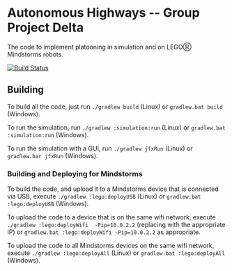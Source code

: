 # Autonomous Highways -- Group Project Delta

The code to implement platooning in simulation and on LEGOⓇ Mindstorms robots.

[![Build Status](https://travis-ci.com/jackwickham/group-project-delta.svg?token=DtrLKaeqQLW7MbyBRvfb&branch=master)](https://travis-ci.com/jackwickham/group-project-delta)

## Building
To build all the code, just run `./gradlew build` (Linux) or `gradlew.bat build` (Windows).

To run the simulation, run `./gradlew :simulation:run` (Linux) or `gradlew.bat :simulation:run` (Windows).

To run the simulation with a GUI, run `./gradlew jfxRun` (Linux) or `gradlew.bar jfxRun` (Windows).

### Building and Deploying for Mindstorms
To build the code, and upload it to a Mindstorms device that is connected via USB, execute `./gradlew :lego:deployUSB` (Linux) or `gradlew.bat :lego:deployUSB` (Windows).

To upload the code to a device that is on the same wifi network, execute `./gradlew :lego:deployWifi  -Pip=10.0.2.2` (replacing with the appropriate IP) or `gradlew.bat :lego:deployWifi -Pip=10.0.2.2` as appropriate.

To upload the code to all Mindstorms devices on the same wifi network, execute `./gradlew :lego:deployAll` (Linux) or `gradlew.bat :lego:deployAll` (Windows). 

